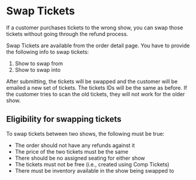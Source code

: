 # Swap Tickets

If a customer purchases tickets to the wrong show, you can swap those tickets without going through the refund process.

Swap Tickets are available from the order detail page.  You have to provide the following info to swap tickets:

1. Show to swap from
2. Show to swap into

After submitting, the tickets will be swapped and the customer will be emailed a new set of tickets.  The tickets IDs 
will be the same as before. If the customer tries to scan the old tickets, they will not work for the older show.

## Eligibility for swapping tickets

To swap tickets between two shows, the following must be true:

- The order should not have any refunds against it
- The price of the two tickets must be the same
- There should be no assigned seating for either show
- The tickets must not be free (i.e., created using Comp Tickets)
- There must be inventory available in the show being swapped to

